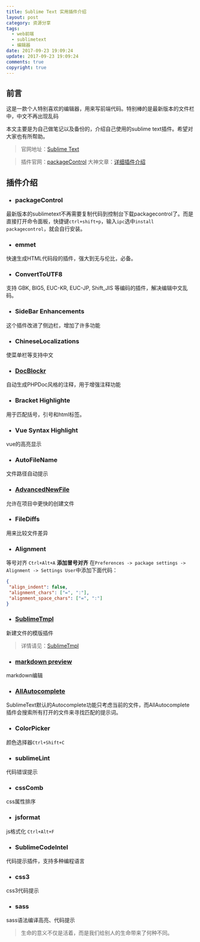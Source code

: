 ```yaml
---
title: Sublime Text 实用插件介绍
layout: post
category: 资源分享
tags:
  - web前端
  - sublimetext
  - 编辑器
date: 2017-09-23 19:09:24
update: 2017-09-23 19:09:24
comments: true
copyright: true
---
```


## 前言

这是一款个人特别喜欢的编辑器，用来写前端代码。特别棒的是最新版本的文件栏中，中文不再出现乱码

本文主要是为自己做笔记以及备份的，介绍自己使用的sublime text插件。希望对大家也有所帮助。

> 官网地址：[Sublime Text](http://www.sublimetext.com/)

<!-- more -->

> 插件官网：[packageControl](https://packagecontrol.io/)
大神文章：[详细插件介绍](https://github.com/jikeytang/sublime-text)

## 插件介绍

- ### packageControl
最新版本的sublimetext不再需要复制代码到控制台下载packagecontrol了。而是直接打开命令面板，快捷键`ctrl+shift+p`，输入`ipc`选中`install packagecontrol`，就会自行安装。

- ### emmet
快速生成HTML代码段的插件，强大到无与伦比，必备。

- ### ConvertToUTF8
支持 GBK, BIG5, EUC-KR, EUC-JP, Shift_JIS 等编码的插件，解决编辑中文乱码。

- ### SideBar Enhancements
这个插件改进了侧边栏，增加了许多功能

- ### ChineseLocalizations
使菜单栏等支持中文

- ### [DocBlockr](https://github.com/spadgos/sublime-jsdocs)
自动生成PHPDoc风格的注释，用于增强注释功能

- ### Bracket Highlighte
用于匹配括号，引号和html标签。

- ### Vue Syntax Highlight
vue的高亮显示

- ### AutoFileName
文件路径自动提示

- ### [AdvancedNewFile](https://github.com/skuroda/Sublime-AdvancedNewFile)
允许在项目中更快的创建文件

- ### FileDiffs
用来比较文件差异

- ### Alignment
等号对齐 `Ctrl+Alt+A`
**添加冒号对齐**
在`Preferences -> package settings -> Alignment -> Settings User`中添加下面代码：

```json
{
 "align_indent": false,
 "alignment_chars": ["=", ":"],
 "alignment_space_chars": ["=", ":"]
}
```

- ### [SublimeTmpl](https://github.com/kairyou/SublimeTmpl)
新建文件的模版插件

>详情请见：[SublimeTmpl](https://github.com/kairyou/SublimeTmpl)


- ### [markdown preview](https://github.com/revolunet/sublimetext-markdown-preview)
markdown编辑

- ### [AllAutocomplete](https://github.com/alienhard/SublimeAllAutocomplete)
SublimeText默认的Autocomplete功能只考虑当前的文件，而AllAutocomplete插件会搜索所有打开的文件来寻找匹配的提示词。

- ### ColorPicker
颜色选择器`Ctrl+Shift+C`

- ### sublimeLint
代码错误提示

- ### cssComb
css属性排序

- ### jsformat
js格式化 `Ctrl+Alt+F`

- ### SublimeCodeIntel
代码提示插件，支持多种编程语言

- ### css3
css3代码提示

- ### sass
sass语法编译高亮、代码提示


<blockquote class="blockquote-center">生命的意义不仅是活着，而是我们给别人的生命带来了何种不同。</blockquote>